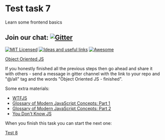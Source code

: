 # Test task 7

Learn some frontend basics

## Join our chat: [![Gitter](https://badges.gitter.im/Kottans/frontend.svg)](https://gitter.im/Kottans/frontend?utm_source=badge&utm_medium=badge&utm_campaign=pr-badge)

[![MIT Licensed](https://img.shields.io/badge/license-MIT-blue.svg)](https://github.com/Kottans/web/blob/master/LICENSE.md)
[![Ideas and useful links](https://img.shields.io/badge/google--doc-ideas-ff69b4.svg)](https://docs.google.com/spreadsheets/d/1bZJhYjK3VHOS2HmQb2Fs4aHfEBt8mp1F09j9nEEDaqE/edit#gid=818017811)
[![Awesome](https://cdn.rawgit.com/sindresorhus/awesome/d7305f38d29fed78fa85652e3a63e154dd8e8829/media/badge.svg)](https://github.com/sindresorhus/awesome#front-end-development)

[Object Oriented JS](https://www.udacity.com/course/object-oriented-javascript--ud015)

If you honestly finished all the previous steps then go ahead and share it with others - send a message in gitter channel with the link to your repo and "@/all" tag and the words "Object Oriented JS - finished".

Some extra materials:

-   [WTFJS](https://github.com/denysdovhan/wtfjs/blob/master/README.md)
-   [Glossary of Modern JavaScript Concepts: Part 1](https://auth0.com/blog/glossary-of-modern-javascript-concepts/)
-   [Glossary of Modern JavaScript Concepts: Part 2](https://auth0.com/blog/glossary-of-modern-javascript-concepts-part-2/)
-   [You Don't Know JS](https://www.gitbook.com/book/maximdenisov/you-don-t-know-js/details)

When you finish this task you can start the next one:

[Test 8](test08.md)
